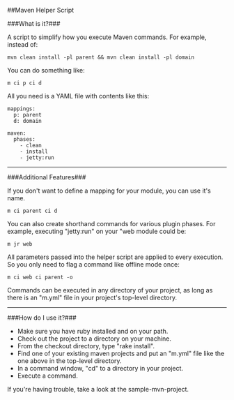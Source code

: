 ##Maven Helper Script

###What is it?###

A script to simplify how you execute Maven commands. For example, instead of:

    mvn clean install -pl parent && mvn clean install -pl domain

You can do something like:

    m ci p ci d

All you need is a YAML file with contents like this:

    mappings:
      p: parent
      d: domain

    maven:
      phases:
        - clean
        - install
        - jetty:run

*****

###Additional Features###

If you don't want to define a mapping for your module, you can use it's name.

    m ci parent ci d

You can also create shorthand commands for various plugin phases. For example, executing "jetty:run" on your "web module could be:

    m jr web

All parameters passed into the helper script are applied to every execution. So you only need to flag a command like offline mode once:

    m ci web ci parent -o

Commands can be executed in any directory of your project, as long as there is an "m.yml" file in your project's top-level directory.

******

###How do I use it?###
 - Make sure you have ruby installed and on your path.
 - Check out the project to a directory on your machine.
 - From the checkout directory, type "rake install".
 - Find one of your existing maven projects and put an "m.yml" file like the one above in the top-level directory.
 - In a command window, "cd" to a directory in your project.
 - Execute a command.

If you're having trouble, take a look at the sample-mvn-project.

